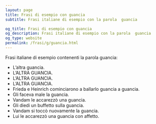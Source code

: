 ```yaml
---
layout: page
title: Frasi di esempio con guancia 
subtitle: Frasi italiane di esempio con la parola  guancia

og_title: Frasi di esempio con guancia 
og_description: Frasi italiane di esempio con la parola  guancia
og_type: website
permalink: /frasi/g/guancia.html
---
```


Frasi italiane di esempio contenenti la parola guancia:


- L’altra guancia.
- L’ALTRA GUANCIA.
- L’ALTRA GUANCIA.
- L’ALTRA GUANCIA.
- Frieda e Heinrich cominciarono a ballarlo guancia a guancia.
- Gli faceva male la guancia.
- Vandam le accarezzò una guancia.
- Gli diedi un buffetto sulla guancia.
- Vandam si toccò nuovamente la guancia.
- Lui le accarezzò una guancia con affetto.
